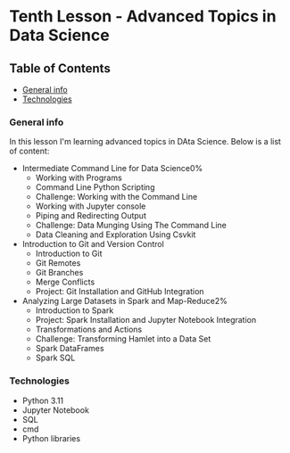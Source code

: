 # Tenth Lesson - Advanced Topics in Data Science

## Table of Contents

- [General info](#general-info)
- [Technologies](#technologies)

### General info

In this lesson I'm learning advanced topics in DAta Science. Below is a list of content:
- Intermediate Command Line for Data Science0%
    - Working with Programs
    - Command Line Python Scripting
    - Challenge: Working with the Command Line
    - Working with Jupyter console
    - Piping and Redirecting Output
    - Challenge: Data Munging Using The Command Line
    - Data Cleaning and Exploration Using Csvkit
- Introduction to Git and Version Control
    - Introduction to Git
    - Git Remotes
    - Git Branches
    - Merge Conflicts
    - Project: Git Installation and GitHub Integration
- Analyzing Large Datasets in Spark and Map-Reduce2%
    - Introduction to Spark
    - Project: Spark Installation and Jupyter Notebook Integration
    - Transformations and Actions
    - Challenge: Transforming Hamlet into a Data Set
    - Spark DataFrames
    - Spark SQL

### Technologies

- Python 3.11
- Jupyter Notebook
- SQL
- cmd
- Python libraries
